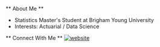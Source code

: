 ** About Me **
- Statistics Master's Student at Brigham Young University
- Interests: Actuarial / Data Science

** Connect With Me **
[![website](https://raw.githubusercontent.com/peterthehan/peterthehan/master/assets/linkedin.svg)](https://www.linkedin.com/in/mckay-gerratt/)
